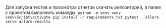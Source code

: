 Для запуска тестов и просмотра отчетов скачать репозиторий, в папке с проектом выполнить команды:
`python -m venv venv
venv\Script\activate
pip install -r requirements.txt
pytest .
allure serve allure-results`
